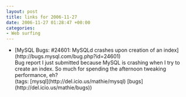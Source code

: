```yaml
---
layout: post
title: links for 2006-11-27
date: 2006-11-27 01:28:47 +00:00
categories:
- Web surfing
---
```

<ul class="delicious">
	<li>
		<div class="delicious-link">[MySQL Bugs: #24601: MySQLd crashes upon creation of an index](http://bugs.mysql.com/bug.php?id=24601)</div>
		<div class="delicious-extended">Bug report I just submitted because MySQL is crashing when I try to create an index.  So much for spending the afternoon tweaking performance, eh?</div>
		<div class="delicious-tags">(tags: [mysql](http://del.icio.us/mathie/mysql) [bugs](http://del.icio.us/mathie/bugs))</div>
	</li>
</ul>
